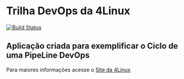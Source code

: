 # Trilha DevOps da 4Linux

<!-- Altere a Flag abaixo com sua URL do Travis -->
[![Build Status](https://travis-ci.org/routosilva/DevOpsLab-HelloWorld.svg?branch=master)](https://travis-ci.org/routosilva/DevOpsLab-HelloWorld)
## Aplicação criada para exemplificar o Ciclo de uma PipeLine DevOps


Para maiores informações acesse o [Site da 4Linux](https://www.4linux.com.br/cursos/devops)
